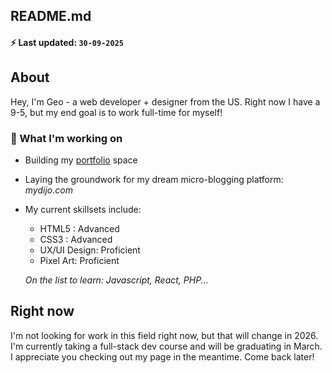 ## README.md

#### ⚡ Last updated: `30-09-2025`

## About
Hey, I'm Geo - a web developer + designer from the US. Right now I have a 9-5, but my end goal is to work full-time for myself!

### 🌱 What I'm working on
- Building my [portfolio](https://geovongriffin.com/) space
- Laying the groundwork for my dream micro-blogging platform: _mydijo.com_
- My current skillsets include:
    * HTML5 : Advanced
    * CSS3 : Advanced
    * UX/UI Design: Proficient
    * Pixel Art: Proficient

    _On the list to learn: Javascript, React, PHP..._

## Right now
I'm not looking for work in this field right now, but that will change in 2026. I'm currently taking a full-stack dev course and will be graduating in March. I appreciate you checking out my page in the meantime. Come back later!
